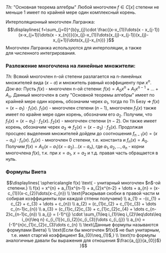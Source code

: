 _Th:_ "Основная теорема алгебры"
Любой многочлен $f \in C[x]$ степени не меньше 1 имеет по крайней мере один комплексный корень.


Интерполяционный многочлен Лагранжа:
$$\displaylines{
f=\sum_{j=0}^{b}y_{j}\cdot \frac{(x-x_{1})\dots(x - x_{j-1})(x-x_{j+1})\dots(x - x_{n})}{(x_{j}-x_{1})\dots(x_{j}-x_{j-1})(x_{j}-x_{j+1})\dots(x_{j}-x_{n})}
}$$
Многочлен Лагранжа используются для интерполяции, а также для численного интегрирования.

### Разложение многочлена на линейные множители:

_Th:_ Всякий многочлен n-ой степени разлагается на n-линейных множителей вида $(x - a)$ и множитель равный коэффициенту при $x^{n}$.
_Док-во:_
Пусть $f(x)$ - многочлен n-ой степени: $f(x) = A_{0}x^n + A_{1}x^{n-1} + \dots + A_{n}$. Данный многочлен в силу "Основной теоремы алгебры" имеет по крайней мере один корень, обозначим черех $a_{1}$, тогда по Th Безу => $f(x)=(x-a_{1}) \cdot f_{1}(x)$. $f_{1}(x)$ - многочлен степени $(n-1)$, многочлен $f_{1}(x)$ также имеет по крайне мере один корень, обозначим его $a_{2}$. Получим, что $f_{1}(x) = (x-a_{2}) \cdot f_{2}(x)$. $f_{2}(x)$ - многочлен степени $(n-2)$. Он также имеет корень, обозначим черех $a_{3}$ => $f_{2}(x) = (x-a_{3}) \cdot f_{3}(x)$. Продолжая просцеес выделения множителей дойдем до соотношения $f_{n-1}(x) = (x-a_{n}) \cdot f_{n}(x)$. $f_{n}(x)$ - многочлен 0 степени, т.е. константа и $f_{n}(x) = A_{0}$. Получим $f(x) = A_{0}(x-a_{1})(x-a_{2})\dots(x-a_{n})$, где $a_{1}, a_{2},\dots,a_{n}$ - корни многочлена $f(x)$, т.к. при $x=a_{1}$, $x = a_{2}$ и т.д. правая часть обращается в нуль.

### Формулы Виета
$$\displaylines{
\sphericalangle f(x) \text{ - унитарный многочлен $n$-ой степени.} \\
f(x) = x^{n} + a_{1}x^{n-1} + a_{2}x^{n-2} + \dots + a_{n} = (x-c_{1})(x-c_{2})\dots(x-c_{n}) \\
\text{Раскрывая скобки в правой части м собирая коэффициенты при каждой стпени получаем} \\
a_{1} = -(c_{1} + c_{2} + c_{3} + \dots + c_{n}) \\
a_{2} = (c_{1}c_{2} + c_{1}c_{3} + \dots c_{n-1}c_{n}) \\
a_{3} = (c_{1}c_{2}c_{3} + c_{1}c_{2}c_{4} + \dots c_{n-2}c_{n-1}c_{n}) \\
a_{j} = (-1)^{j} \cdot \sum_{1\leq i_{1}\leq i_{2}\leq\dots\leq i_{n}\leq n} c_{i_{1}}c_{i_{2}}c_{i_{3}}\dots c_{i_{j}} \\
a_{n} = (-1)^{n}c_{1}c_{2}c_{3}\dots c_{n} \\
\text{Данные формулы называются формулами Виета} \\
\text{Если бы многочлен $f(x)$ не был унитарным, т.е. имел старгий коэффициент $a_{0}\neq_{1}$,} \\
\text{то формулы аналогичные давали бы выражения для отношения $\frac{a_{j}}{a_{0}}$}
}$$


